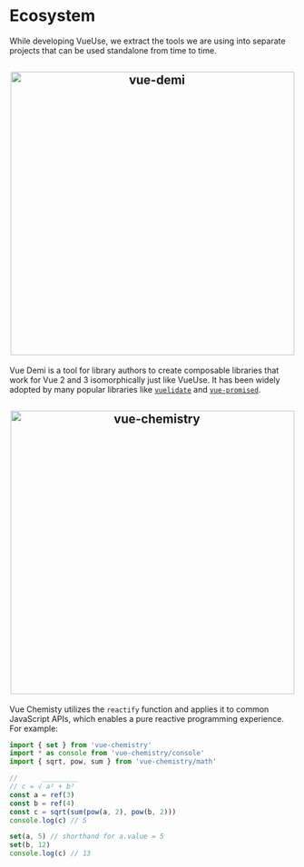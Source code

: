 # Ecosystem

While developing VueUse, we extract the tools we are using into separate projects that can be used standalone from time to time.

<h2 align="center">
<a href="https://github.com/vueuse/vue-demi" target="_blank">
<img src="https://github.com/vueuse/vue-demi/raw/master/assets/banner.png" alt="vue-demi" width="500"/>
</a>
</h2>

Vue Demi is a tool for library authors to create composable libraries that work for Vue 2 and 3 isomorphically just like VueUse. It has been widely adopted by many popular libraries like [`vuelidate`](https://github.com/vuelidate/vuelidate) and [`vue-promised`](https://github.com/posva/vue-promised).

<h2 align="center">
<a href="https://github.com/vueuse/vue-chemistry" target="_blank">
<img src="https://github.com/vueuse/vue-chemistry/raw/main/res/hero.png" alt="vue-chemistry" width="500"/>
</a>
</h2>

Vue Chemisty utilizes the `reactify` function and applies it to common JavaScript APIs, which enables a pure reactive programming experience. For example:

```js
import { set } from 'vue-chemistry'
import * as console from 'vue-chemistry/console'
import { sqrt, pow, sum } from 'vue-chemistry/math'

//      _________
// c = √ a² + b²
const a = ref(3)
const b = ref(4)
const c = sqrt(sum(pow(a, 2), pow(b, 2)))
console.log(c) // 5

set(a, 5) // shorthand for a.value = 5
set(b, 12)
console.log(c) // 13
```
